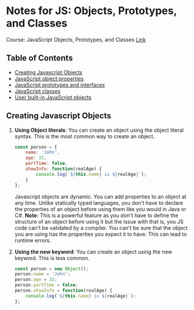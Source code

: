 # Notes for JS: Objects, Prototypes, and Classes

Course: JavaScript Objects, Prototypes, and Classes
[Link](https://app.pluralsight.com/library/courses/javascript-objects-prototypes-classes/table-of-contents)

## Table of Contents
- [ Creating Javascript Objects](#creating-javascript-objects)
- [ JavaScript object properties](#javaScript-object-properties)
- [ JavaScript prototypes and interfaces](#javaScript-prototypes-and-interfaces)
- [ JavaScript classes](#javaScript-classes)
- [ User built-in JavaScript objects](#user-built-in-javaScript-objects)


## Creating Javascript Objects

1. **Using Object literals**: You can create an object using the object literal syntax. This is the most common way to create an object.
    ```javascript
    const person = {
        name: 'John',
        age: 32,
        partTime: false,
        showInfo: function(realAge) {
            console.log(`${this.name} is ${realAge}`);
        }
    };
    ```
    Javascript objects are dynamic. You can add properties to an object at any time. Unlike statically typed languages, you don't have to declare the properties of an object before using them like you would in Java or C#.
    **Note:** This is a powerful feature as you don't have to define the structure of an object before using it but the issue with that is, you JS code can't be validated by a compiler. You can't be sure that the object you are using has the properties you expect it to have. This can lead to runtime errors.

2. **Using the new keyword**: You can create an object using the new keyword. This is less common.
    ```javascript
    const person = new Object();
    person.name = 'John';
    person.age = 32;
    person.partTime = false;
    person.showInfo = function(realAge) {
        console.log(`${this.name} is ${realAge}`);
    };
    ```



